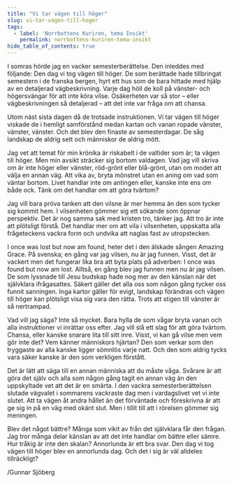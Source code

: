 ```yaml
---
title: "Vi tar vägen till höger"
slug: vi-tar-vagen-till-hoger
tags:
  - label: 'Norrbottens Kuriren, tema Insikt'
    permalink: norrbottens-kuriren-tema-insikt
hide_table_of_contents: true
---
```

I somras hörde jag en vacker semesterberättelse. Den inleddes med följande: Den dag vi tog vägen till höger. De som berättade hade tillbringat semestern i de franska bergen, hyrt ett hus som de bara hittade med hjälp av en detaljerad vägbeskrivning. Varje dag höll de koll på vänster- och högersvängar för att inte köra vilse. Osäkerheten var så stor – eller vägbeskrivningen så detaljerad – att det inte var fråga om att chansa.

<!--truncate-->

Utom näst sista dagen då de trotsade instruktionen. Vi tar vägen till höger viskade de i hemligt samförstånd medan kartan och vanan ropade vänster, vänster, vänster. Och det blev den finaste av semesterdagar. De såg landskap de aldrig sett och människor de aldrig mött.

Jag vet att temat för min krönika är riskabelt i de valtider som är; ta vägen till höger. Men min avsikt sträcker sig bortom valdagen. Vad jag vill skriva om är inte höger eller vänster, röd-grönt eller blå-grönt, utan om modet att välja en annan väg. Att vika av, bryta mönstret utan en aning om vad som väntar bortom. Livet handlar inte om antingen eller, kanske inte ens om både ock. Tänk om det handlar om att göra tvärtom? 

Jag vill bara pröva tanken att den vilsne är mer hemma än den som tycker sig kommit hem. I vilsenheten gömmer sig ett sökande som öppnar perspektiv. Det är nog samma sak med kristen tro, tänker jag. Att tro är inte att plötsligt förstå. Det handlar mer om att vila i vilsenheten, uppskatta alla frågeteckens vackra form och undvika att naglas fast av utropstecken.

I once was lost but now am found, heter det i den älskade sången Amazing Grace. På svenska; en gång var jag vilsen, nu är jag funnen. Visst, det är vackert men det fungerar lika bra att byta plats på adverben: I once was found but now am lost. Alltså, en gång blev jag funnen men nu är jag vilsen. De som lyssnade till Jesu budskap hade nog mer av den känslan när det självklara ifrågasattes. Säkert gäller det alla oss som någon gång tycker oss funnit sanningen. Inga kartor gäller för evigt, landskap förändras och vägen till höger kan plötsligt visa sig vara den rätta. Trots att stigen till vänster är så nertrampad.

Vad vill jag säga? Inte så mycket. Bara hylla de som vågar bryta vanan och alla instruktioner vi inrättar oss efter. Jag vill slå ett slag för att göra tvärtom. Chansa, eller kanske snarare lita till sitt inre. Visst, vi kan gå vilse men vem gör inte det? Vem känner människors hjärtan? Den som verkar som den tryggaste av alla kanske ligger sömnlös varje natt. Och den som aldrig tycks vara säker kanske är den som verkligen förstått.

Det är lätt att säga till en annan människa att du måste våga. Svårare är att göra det själv och alla som någon gång tagit en annan väg än den uppskyltade vet att det är en smärta. I den vackra semesterberättelsen slutade vägvalet i sommarens vackraste dag men i vardagslivet vet vi inte slutet. Att ta vägen åt andra hållet än det förväntade och föreskrivna är att ge sig in på en väg med okänt slut. Men i tillit till att i rörelsen gömmer sig meningen.

Blev det något bättre? Många som vikit av från det självklara får den frågan. Jag tror många delar känslan av att det inte handlar om bättre eller sämre. Hur tråkig är inte den skalan? Annorlunda är ett bra svar. Den dag vi tog vägen till höger blev en annorlunda dag. Och det i sig är väl alldeles tillräckligt?

/Gunnar Sjöberg
